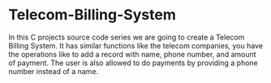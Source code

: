 # Telecom-Billing-System
In this C projects source code series we are going to create a Telecom Billing System. It has similar functions like the telecom companies, you have the operations like to add a record with name, phone number, and amount of payment. The user is also allowed to do payments by providing a phone number instead of a name.
